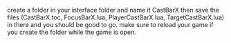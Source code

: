 create a folder in your interface folder and name it CastBarX then save the files (CastBarX.toc, FocusBarX.lua, PlayerCastBarX.lua, TargetCastBarX.lua) in there and you should be good to go. make sure to reload your game if you create the folder while the game is open.
